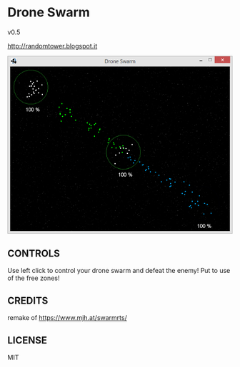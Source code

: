 # Drone Swarm

v0.5

http://randomtower.blogspot.it

![Drone Swarm](img/0.5-2.png)

## CONTROLS

Use left click to control your drone swarm and defeat the enemy! 
Put to use of the free zones!


## CREDITS

remake of https://www.mjh.at/swarmrts/

## LICENSE

MIT